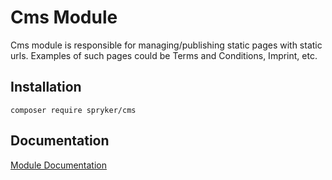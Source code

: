 # Cms Module

Cms module is responsible for managing/publishing static pages with static urls. Examples of such pages could be Terms and Conditions, Imprint, etc.

## Installation

```
composer require spryker/cms
```

## Documentation

[Module Documentation](https://academy.spryker.com/developing_with_spryker/module_guide/content_management/cms/cms.html)
